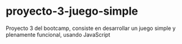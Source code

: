 # proyecto-3-juego-simple
Proyecto 3 del bootcamp, consiste en desarrollar un juego simple y plenamente funcional, usando JavaScript
